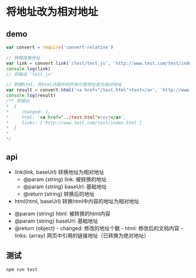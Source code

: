# 将地址改为相对地址

## demo

```js
var convert = require('convert-relative')

// 转换链接地址
var link = convert.link('/test/test.js', 'http://www.test.com/test/index.html')
console.log(link)
// 将输出 'test.js'

// 转换html，将html内容中的所有引用地址改为相对地址
var result = convert.html('<a href="/test.html">test</a>', 'http://www.test.com/test/index.html')
console.log(result)
/** 将输出
*  {
*     changed: 1,
*     html: '<a href="../test.html">test</a>',
*     links: ['http://www.test.com/test/index.html']
*  }
*
*/

```

## api
* link(link, baseUrl) 转换地址为相对地址
  - @param {string} link: 被转换的地址
  - @param {string} baseUrl: 基础地址
  - @return {string} 转换后的地址
* html(html, baseUrl) 转换html中内容的地址为相对地址
- @param {string} html: 被转换的html内容
- @param {string} baseUrl: 基础地址
- @return {object}
      - changed: 修改的地址个数
      - html:    修改后的文档内容
      - links:  {array} 网页中引用的链接地址（已转换为绝对地址）


## 测试
```
npm run test
```
